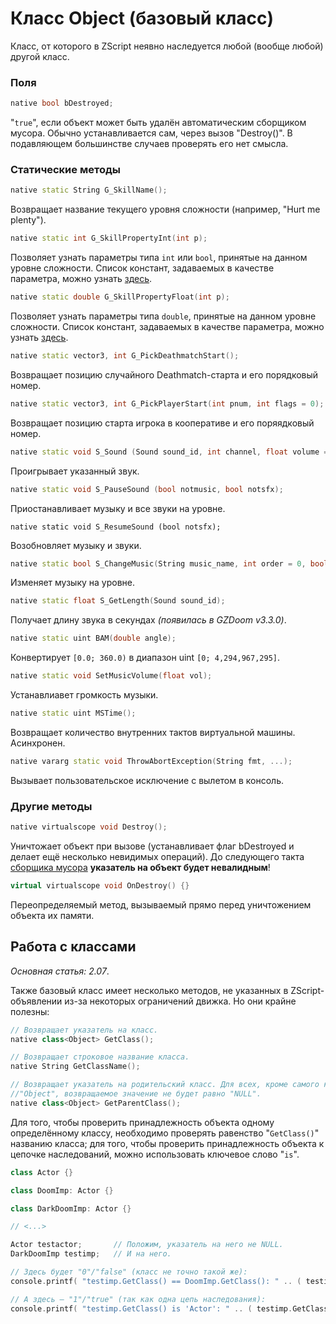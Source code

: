 # Класс Object (базовый класс)

Класс, от которого в ZScript неявно наследуется любой (вообще любой) другой класс.

### Поля

```cpp
native bool bDestroyed;
```

"`true`", если объект может быть удалён автоматическим сборщиком мусора. Обычно устанавливается сам, через вызов "Destroy()". В подавляющем большинстве случаев проверять его нет смысла.

### Статические методы

```cpp
native static String G_SkillName();
```

Возвращает название текущего уровня сложности (например, "Hurt me plenty").

```cpp
native static int G_SkillPropertyInt(int p);
```

Позволяет узнать параметры типа `int` или `bool`, принятые на данном уровне сложности. Список констант, задаваемых в качестве параметра, можно узнать [здесь](https://zdoom.org/wiki/G_SkillPropertyInt).

```cpp
native static double G_SkillPropertyFloat(int p);
```

Позволяет узнать параметры типа `double`, принятые на данном уровне сложности. Список констант, задаваемых в качестве параметра, можно узнать [здесь](https://zdoom.org/wiki/G_SkillPropertyFloat).

```cpp
native static vector3, int G_PickDeathmatchStart();
```

Возвращает позицию случайного Deathmatch-старта и его порядковый номер.

```cpp
native static vector3, int G_PickPlayerStart(int pnum, int flags = 0);
```

Возвращает позицию старта игрока в кооперативе и его поряядковый номер.

```cpp
native static void S_Sound (Sound sound_id, int channel, float volume = 1, float attenuation = ATTN_NORM);
```

Проигрывает указанный звук.

```cpp
native static void S_PauseSound (bool notmusic, bool notsfx);
```

Приостанавливает музыку и все звуки на уровне.

```
native static void S_ResumeSound (bool notsfx);
```

Возобновляет музыку и звуки.

```cpp
native static bool S_ChangeMusic(String music_name, int order = 0, bool looping = true, bool force = false);
```

Изменяет музыку на уровне.

```cpp
native static float S_GetLength(Sound sound_id);
```

Получает длину звука в секундах _(появилась в GZDoom v3.3.0)_.

```cpp
native static uint BAM(double angle);
```

Конвертирует `[0.0; 360.0)` в диапазон uint `[0; 4,294,967,295]`.

```cpp
native static void SetMusicVolume(float vol);
```

Устанавлиавет громкость музыки.

```cpp
native static uint MSTime();
```

Возвращает количество внутренних тактов виртуальной машины. Асинхронен.

```cpp
native vararg static void ThrowAbortException(String fmt, ...);
```

Вызывает пользовательское исключение с вылетом в консоль.

### Другие методы

```cpp
native virtualscope void Destroy();
```

Уничтожает объект при вызове (устанавливает флаг bDestroyed и делает ещё несколько невидимых операций). До следующего такта [сборщика мусора](https://ru.wikipedia.org/wiki/%D0%A1%D0%B1%D0%BE%D1%80%D0%BA%D0%B0_%D0%BC%D1%83%D1%81%D0%BE%D1%80%D0%B0) **указатель на объект будет невалидным**!

```cpp
virtual virtualscope void OnDestroy() {}
```

Переопределяемый метод, вызываемый прямо перед уничтожением объекта их памяти.

## Работа с классами

_Основная статья: 2.07_.

Также базовый класс имеет несколько методов, не указанных в ZScript-объявлении из-за некоторых ограничений движка. Но они крайне полезны:

```cpp
// Возвращает указатель на класс.
native class<Object> GetClass();

// Возвращает строковое название класса.
native String GetClassName();

// Возвращает указатель на родительский класс. Для всех, кроме самого класса 
//"Object", возвращаемое значение не будет равно "NULL".
native class<Object> GetParentClass();
```

Для того, чтобы проверить принадлежность объекта одному определённому классу, необходимо проверять равенство "`GetClass()`" названию класса; для того, чтобы проверить принадлежность объекта к цепочке наследований, можно использовать ключевое слово "`is`".

```cpp
class Actor {}

class DoomImp: Actor {}

class DarkDoomImp: Actor {}

// <...>

Actor testactor;       // Положим, указатель на него не NULL.
DarkDoomImp testimp;   // И на него.

// Здесь будет "0"/"false" (класс не точно такой же):
console.printf( "testimp.GetClass() == DoomImp.GetClass(): " .. ( testimp.GetClass() == testactor.GetClass() ) );

// А здесь — "1"/"true" (так как одна цепь наследования):
console.printf( "testimp.GetClass() is 'Actor': " .. ( testimp.GetClass() is 'Actor' ) );
```
